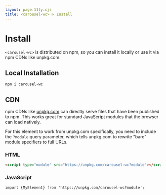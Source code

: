 ```yaml
---
layout: page.11ty.cjs
title: <carousel-wc> ⌲ Install
---
```


# Install

`<carousel-wc>` is distributed on npm, so you can install it locally or use it via npm CDNs like unpkg.com.

## Local Installation

```bash
npm i carousel-wc
```

## CDN

npm CDNs like [unpkg.com]() can directly serve files that have been published to npm. This works great for standard JavaScript modules that the browser can load natively.

For this element to work from unpkg.com specifically, you need to include the `?module` query parameter, which tells unpkg.com to rewrite "bare" module specifiers to full URLs.

### HTML

```html
<script type="module" src="https://unpkg.com/carousel-wc?module"></script>
```

### JavaScript

```html
import {MyElement} from 'https://unpkg.com/carousel-wc?module';
```
